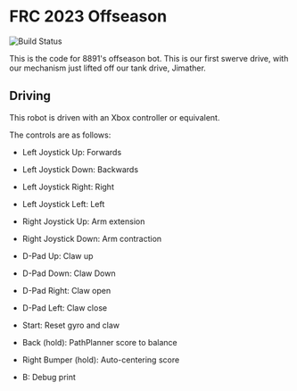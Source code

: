 # FRC 2023 Offseason

![Build Status](https://img.shields.io/github/actions/workflow/status/wildraccoons/FRC-2023-Offseason/gradle.yml)

This is the code for 8891's offseason bot.
This is our first swerve drive, with our mechanism just lifted
off our tank drive, Jimather.

## Driving

This robot is driven with an Xbox controller or equivalent.

The controls are as follows:
- Left Joystick Up: Forwards
- Left Joystick Down: Backwards
- Left Joystick Right: Right
- Left Joystick Left: Left

- Right Joystick Up: Arm extension
- Right Joystick Down: Arm contraction

- D-Pad Up: Claw up
- D-Pad Down: Claw Down
- D-Pad Right: Claw open
- D-Pad Left: Claw close

- Start: Reset gyro and claw
- Back (hold): PathPlanner score to balance
- Right Bumper (hold): Auto-centering score

- B: Debug print
